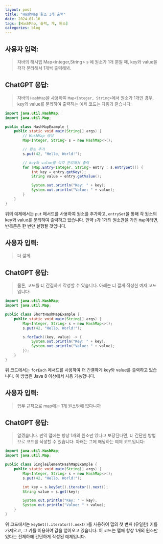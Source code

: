 ```yaml
---
layout: post
title: "HashMap 원소 1개 출력"
date: 2024-01-10
tags: [HashMap, 출력, 개, 원소]
categories: blog
---
```


## 사용자 입력:
> 자바의 해시맵  Map<integer,String> s 에 원소가 1개 뿐일 때, key와 value을 각각 분리해서 1개씩 출력해봐.

## ChatGPT 응답:
> 자바의 `HashMap`을 사용하여 `Map<Integer, String>`에서 원소가 1개인 경우, key와 value를 분리하여 출력하는 예제 코드는 다음과 같습니다:

```java
import java.util.HashMap;
import java.util.Map;

public class HashMapExample {
    public static void main(String[] args) {
        // HashMap 생성
        Map<Integer, String> s = new HashMap<>();

        // 원소 추가
        s.put(42, "Hello, World!");

        // key와 value를 각각 분리해서 출력
        for (Map.Entry<Integer, String> entry : s.entrySet()) {
            int key = entry.getKey();
            String value = entry.getValue();

            System.out.println("Key: " + key);
            System.out.println("Value: " + value);
        }
    }
}
```

위의 예제에서는 `put` 메서드를 사용하여 원소를 추가하고, `entrySet`을 통해 각 원소의 key와 value를 분리하여 출력하고 있습니다. 만약 `s`가 1개의 원소만을 가진 `Map`이라면, 반복문은 한 번만 실행될 것입니다.

## 사용자 입력:
> 더 짧게.

## ChatGPT 응답:
> 물론, 코드를 더 간결하게 작성할 수 있습니다. 아래는 더 짧게 작성한 예제 코드입니다:

```java
import java.util.HashMap;
import java.util.Map;

public class ShortHashMapExample {
    public static void main(String[] args) {
        Map<Integer, String> s = new HashMap<>();
        s.put(42, "Hello, World!");

        s.forEach((key, value) -> {
            System.out.println("Key: " + key);
            System.out.println("Value: " + value);
        });
    }
}
```

위 코드에서는 `forEach` 메서드를 사용하여 더 간결하게 key와 value를 출력하고 있습니다. 이 방법은 Java 8 이상에서 사용 가능합니다.

## 사용자 입력:
> 업무 규칙으로 map에는 1개 원소밖에 없다니까

## ChatGPT 응답:
> 알겠습니다. 만약 맵에는 항상 1개의 원소만 있다고 보장된다면, 더 간단한 방법으로 코드를 작성할 수 있습니다. 아래는 그에 해당하는 예제 코드입니다:

```java
import java.util.HashMap;
import java.util.Map;

public class SingleElementHashMapExample {
    public static void main(String[] args) {
        Map<Integer, String> s = new HashMap<>();
        s.put(42, "Hello, World!");

        int key = s.keySet().iterator().next();
        String value = s.get(key);

        System.out.println("Key: " + key);
        System.out.println("Value: " + value);
    }
}
```

위 코드에서는 `keySet().iterator().next()`를 사용하여 맵의 첫 번째 (유일한) 키를 가져오고, 그 키를 이용하여 값을 얻어오고 있습니다. 이 코드는 맵에 항상 1개의 원소만 있다는 전제하에 간단하게 작성된 예제입니다.

